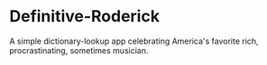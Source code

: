 Definitive-Roderick
===================

A simple dictionary-lookup app celebrating America's favorite rich, procrastinating, sometimes musician.
